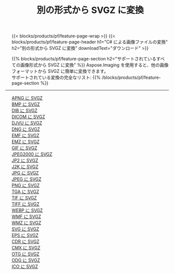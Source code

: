 ﻿---
title: 別の形式から SVGZ に変換 
weight: 3920
url: /ja/net/conversion/to/svgz 
lang: ja
langdirlevel: 2
locales: zh-hans,ja,it,ru,de,es,fr,nl,id,lt,pl,pt,vi,tr,ko,zh-hant,ar,hi,th,sv,cs,uk,he
description: Aspose.Imaging を使用すると、別のフォーマットから SVGZ に簡単に変換できます
---

{{< blocks/products/pf/feature-page-wrap >}}
{{< blocks/products/pf/feature-page-header h1="C# による画像ファイルの変換" h2="別の形式から SVGZ に変換" downloadText="ダウンロード" >}}


{{% blocks/products/pf/feature-page-section  h2="サポートされているすべての画像形式から SVGZ に変換" %}}
Aspose.Imaging を使用すると、他の画像フォーマットから SVGZ に簡単に変換できます。
<br/>
サポートされている変換の完全なリスト:
{{% /blocks/products/pf/feature-page-section %}}
<div class="container-fluid productfamilypage bg-gray">
    <div class="convertypes bg-gray agp-content section">
        <div class="container">
		<hr style="margin-left:-20px;"/>
		<div class="row other-converters">
		    <div class='col-md-2 other-converter remove-lp remove-rp'><a href="/imaging/ja/net/conversion/apng-to-svgz" >APNG に SVGZ</a></div>
<div class='col-md-2 other-converter remove-lp remove-rp'><a href="/imaging/ja/net/conversion/bmp-to-svgz" >BMP に SVGZ</a></div>
<div class='col-md-2 other-converter remove-lp remove-rp'><a href="/imaging/ja/net/conversion/dib-to-svgz" >DIB に SVGZ</a></div>
<div class='col-md-2 other-converter remove-lp remove-rp'><a href="/imaging/ja/net/conversion/dicom-to-svgz" >DICOM に SVGZ</a></div>
<div class='col-md-2 other-converter remove-lp remove-rp'><a href="/imaging/ja/net/conversion/djvu-to-svgz" >DJVU に SVGZ</a></div>
<div class='col-md-2 other-converter remove-lp remove-rp'><a href="/imaging/ja/net/conversion/dng-to-svgz" >DNG に SVGZ</a></div>
<div class='col-md-2 other-converter remove-lp remove-rp'><a href="/imaging/ja/net/conversion/emf-to-svgz" >EMF に SVGZ</a></div>
<div class='col-md-2 other-converter remove-lp remove-rp'><a href="/imaging/ja/net/conversion/emz-to-svgz" >EMZ に SVGZ</a></div>
<div class='col-md-2 other-converter remove-lp remove-rp'><a href="/imaging/ja/net/conversion/gif-to-svgz" >GIF に SVGZ</a></div>
<div class='col-md-2 other-converter remove-lp remove-rp'><a href="/imaging/ja/net/conversion/jpeg2000-to-svgz" >JPEG2000 に SVGZ</a></div>
<div class='col-md-2 other-converter remove-lp remove-rp'><a href="/imaging/ja/net/conversion/jp2-to-svgz" >JP2 に SVGZ</a></div>
<div class='col-md-2 other-converter remove-lp remove-rp'><a href="/imaging/ja/net/conversion/j2k-to-svgz" >J2K に SVGZ</a></div>
<div class='col-md-2 other-converter remove-lp remove-rp'><a href="/imaging/ja/net/conversion/jpg-to-svgz" >JPG に SVGZ</a></div>
<div class='col-md-2 other-converter remove-lp remove-rp'><a href="/imaging/ja/net/conversion/jpeg-to-svgz" >JPEG に SVGZ</a></div>
<div class='col-md-2 other-converter remove-lp remove-rp'><a href="/imaging/ja/net/conversion/png-to-svgz" >PNG に SVGZ</a></div>
<div class='col-md-2 other-converter remove-lp remove-rp'><a href="/imaging/ja/net/conversion/tga-to-svgz" >TGA に SVGZ</a></div>
<div class='col-md-2 other-converter remove-lp remove-rp'><a href="/imaging/ja/net/conversion/tif-to-svgz" >TIF に SVGZ</a></div>
<div class='col-md-2 other-converter remove-lp remove-rp'><a href="/imaging/ja/net/conversion/tiff-to-svgz" >TIFF に SVGZ</a></div>
<div class='col-md-2 other-converter remove-lp remove-rp'><a href="/imaging/ja/net/conversion/webp-to-svgz" >WEBP に SVGZ</a></div>
<div class='col-md-2 other-converter remove-lp remove-rp'><a href="/imaging/ja/net/conversion/wmf-to-svgz" >WMF に SVGZ</a></div>
<div class='col-md-2 other-converter remove-lp remove-rp'><a href="/imaging/ja/net/conversion/wmz-to-svgz" >WMZ に SVGZ</a></div>
<div class='col-md-2 other-converter remove-lp remove-rp'><a href="/imaging/ja/net/conversion/svg-to-svgz" >SVG に SVGZ</a></div>
<div class='col-md-2 other-converter remove-lp remove-rp'><a href="/imaging/ja/net/conversion/eps-to-svgz" >EPS に SVGZ</a></div>
<div class='col-md-2 other-converter remove-lp remove-rp'><a href="/imaging/ja/net/conversion/cdr-to-svgz" >CDR に SVGZ</a></div>
<div class='col-md-2 other-converter remove-lp remove-rp'><a href="/imaging/ja/net/conversion/cmx-to-svgz" >CMX に SVGZ</a></div>
<div class='col-md-2 other-converter remove-lp remove-rp'><a href="/imaging/ja/net/conversion/otg-to-svgz" >OTG に SVGZ</a></div>
<div class='col-md-2 other-converter remove-lp remove-rp'><a href="/imaging/ja/net/conversion/odg-to-svgz" >ODG に SVGZ</a></div>
<div class='col-md-2 other-converter remove-lp remove-rp'><a href="/imaging/ja/net/conversion/ico-to-svgz" >ICO に SVGZ</a></div>
                </div>
        </div>
    </div>
</div>
<br/>

